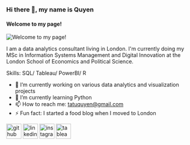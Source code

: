 ### Hi there 👋, my name is Quyen
#### Welcome to my page!
![Welcome to my page!](https://scontent-lcy1-1.xx.fbcdn.net/v/t1.15752-9/359769209_810041637437028_1602128347074649105_n.png?_nc_cat=107&cb=99be929b-59f725be&ccb=1-7&_nc_sid=ae9488&_nc_ohc=kjJMee0C2dIAX9XDssz&_nc_ht=scontent-lcy1-1.xx&oh=03_AdTXJLG0FTdb29MI8gB3efSPAlynWfiRMr8ua2DmVqXOXQ&oe=64EF5DAE)

I am a data analytics consultant living in London. I'm currently doing my MSc in Information Systems Management and Digital Innovation at the London School of Economics and Political Science.

Skills: SQL/ Tableau/ PowerBI/ R

- 🔭 I’m currently working on various data analytics and visualization projects 
- 🌱 I’m currently learning Python 
- 📫 How to reach me: tatuquyen@gmail.com 
- ⚡ Fun fact: I started a food blog when I moved to London 


[<img src='https://cdn.jsdelivr.net/npm/simple-icons@3.0.1/icons/github.svg' alt='github' height='40'>](https://github.com/Quyen-Ta)  [<img src='https://cdn.jsdelivr.net/npm/simple-icons@3.0.1/icons/linkedin.svg' alt='linkedin' height='40'>](https://www.linkedin.com/in/https://www.linkedin.com/in/tatuquyen//)  [<img src='https://cdn.jsdelivr.net/npm/simple-icons@3.0.1/icons/instagram.svg' alt='instagram' height='40'>](https://www.instagram.com/https://www.instagram.com/homecook_intern//)  [<img src='https://cdn.jsdelivr.net/npm/simple-icons@3.0.1/icons/tableau.svg' alt='tableau' height='40'>](https://public.tableau.com/app/profile/chloe.ta2127)  

